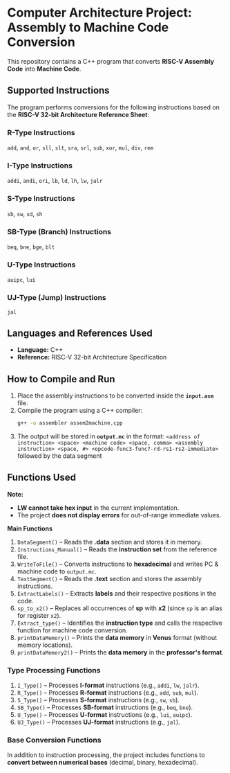 
# Computer Architecture Project: Assembly to Machine Code Conversion

This repository contains a C++ program that converts **RISC-V Assembly Code** into **Machine Code**.

## Supported Instructions

The program performs conversions for the following instructions based on the **RISC-V 32-bit Architecture Reference Sheet**:

### **R-Type Instructions**  
`add`, `and`, `or`, `sll`, `slt`, `sra`, `srl`, `sub`, `xor`, `mul`, `div`, `rem`

### **I-Type Instructions**  
`addi`, `andi`, `ori`, `lb`, `ld`, `lh`, `lw`, `jalr`

### **S-Type Instructions**  
`sb`, `sw`, `sd`, `sh`

### **SB-Type (Branch) Instructions**  
`beq`, `bne`, `bge`, `blt`

### **U-Type Instructions**  
`auipc`, `lui`

### **UJ-Type (Jump) Instructions**  
`jal`

## Languages and References Used

- **Language:** C++
- **Reference:** RISC-V 32-bit Architecture Specification

## How to Compile and Run

1. Place the assembly instructions to be converted inside the **`input.asm`** file.
2. Compile the program using a C++ compiler:
   ```sh
   g++ -o assembler assem2machine.cpp
3. The output will be stored in **`output.mc`** in the format: `<address of instruction> <space> <machine code> <space, comma> <assembly instruction> <space, #> <opcode-func3-func7-rd-rs1-rs2-immediate>` followed by the data segment

## Functions Used

**Note:**  
- **LW cannot take hex input** in the current implementation.  
- The project **does not display errors** for out-of-range immediate values.  

**Main Functions**
1. `DataSegment()` – Reads the **.data** section and stores it in memory.  
2. `Instructions_Manual()` – Reads the **instruction set** from the reference file.  
3. `WriteToFile()` – Converts instructions to **hexadecimal** and writes PC & machine code to `output.mc`.  
4. `TextSegment()` – Reads the **.text** section and stores the assembly instructions.  
5. `ExtractLabels()` – Extracts **labels** and their respective positions in the code.  
6. `sp_to_x2()` – Replaces all occurrences of **sp** with **x2** (since `sp` is an alias for register `x2`).  
7. `Extract_type()` – Identifies the **instruction type** and calls the respective function for machine code conversion.  
8. `printDataMemory()` – Prints the **data memory** in **Venus** format (without memory locations).  
9. `printDataMemory2()` – Prints the **data memory** in the **professor's format**.  

### **Type Processing Functions**
1. `I_Type()` – Processes **I-format** instructions (e.g., `addi`, `lw`, `jalr`).  
2. `R_Type()` – Processes **R-format** instructions (e.g., `add`, `sub`, `mul`).  
3. `S_Type()` – Processes **S-format** instructions (e.g., `sw`, `sb`).  
4. `SB_Type()` – Processes **SB-format** instructions (e.g., `beq`, `bne`).  
5. `U_Type()` – Processes **U-format** instructions (e.g., `lui`, `auipc`).  
6. `UJ_Type()` – Processes **UJ-format** instructions (e.g., `jal`).  

### **Base Conversion Functions**
In addition to instruction processing, the project includes functions to **convert between numerical bases** (decimal, binary, hexadecimal).  

